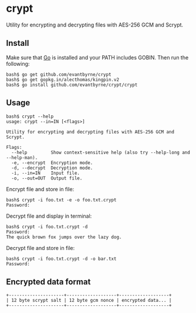 # crypt

Utility for encrypting and decrypting files with AES-256 GCM and Scrypt.

## Install

Make sure that [Go](https://golang.org/) is installed and your PATH includes GOBIN. Then run the following:

	bash$ go get github.com/evantbyrne/crypt
	bash$ go get gopkg.in/alecthomas/kingpin.v2
	bash$ go install github.com/evantbyrne/crypt/crypt

## Usage

	bash$ crypt --help
	usage: crypt --in=IN [<flags>]

	Utility for encrypting and decrypting files with AES-256 GCM and Scrypt.

	Flags:
	  --help         Show context-sensitive help (also try --help-long and --help-man).
	  -e, --encrypt  Encryption mode.
	  -d, --decrypt  Decryption mode.
	  -i, --in=IN    Input file.
	  -o, --out=OUT  Output file.

Encrypt file and store in file:

	bash$ crypt -i foo.txt -e -o foo.txt.crypt
	Password: 

Decrypt file and display in terminal:

	bash$ crypt -i foo.txt.crypt -d
	Password: 
	The quick brown fox jumps over the lazy dog.

Decrypt file and store in file:

	bash$ crypt -i foo.txt.crypt -d -o bar.txt
	Password: 

## Encrypted data format

	+---------------------+-------------------+-------------------+
	| 12 byte scrypt salt | 12 byte gcm nonce | encrypted data... |
	+---------------------+-------------------+-------------------+
